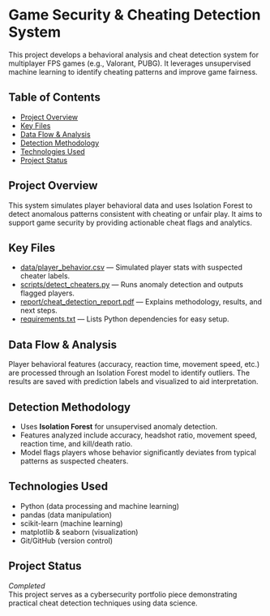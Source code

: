 # Game Security & Cheating Detection System

This project develops a behavioral analysis and cheat detection system for multiplayer FPS games (e.g., Valorant, PUBG). It leverages unsupervised machine learning to identify cheating patterns and improve game fairness.

## Table of Contents

- [Project Overview](#project-overview)
- [Key Files](#key-files)
- [Data Flow & Analysis](#data-flow--analysis)
- [Detection Methodology](#detection-methodology)
- [Technologies Used](#technologies-used)
- [Project Status](#project-status)

## Project Overview

This system simulates player behavioral data and uses Isolation Forest to detect anomalous patterns consistent with cheating or unfair play. It aims to support game security by providing actionable cheat flags and analytics.

## Key Files

- [data/player_behavior.csv](https://github.com/Adersh-hari/Game-Security-Cheating-Detection-System-/blob/main/detect_cheaters.py) — Simulated player stats with suspected cheater labels.
- [scripts/detect_cheaters.py](https://github.com/Adersh-hari/Game-Security-Cheating-Detection-System-/blob/main/detect_cheaters.py) — Runs anomaly detection and outputs flagged players.
- [report/cheat_detection_report.pdf](https://github.com/Adersh-hari/Game-Security-Cheating-Detection-System-/blob/main/%F0%9F%8E%AF%20Cheat%20Detection%20Report.pdf) — Explains methodology, results, and next steps.
- [requirements.txt](requirements.txt) — Lists Python dependencies for easy setup.

## Data Flow & Analysis

Player behavioral features (accuracy, reaction time, movement speed, etc.) are processed through an Isolation Forest model to identify outliers. The results are saved with prediction labels and visualized to aid interpretation.

## Detection Methodology

- Uses **Isolation Forest** for unsupervised anomaly detection.
- Features analyzed include accuracy, headshot ratio, movement speed, reaction time, and kill/death ratio.
- Model flags players whose behavior significantly deviates from typical patterns as suspected cheaters.

## Technologies Used

- Python (data processing and machine learning)
- pandas (data manipulation)
- scikit-learn (machine learning)
- matplotlib & seaborn (visualization)
- Git/GitHub (version control)

## Project Status

*Completed*  
This project serves as a cybersecurity portfolio piece demonstrating practical cheat detection techniques using data science.



